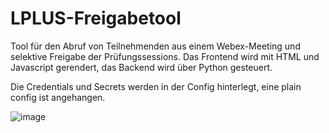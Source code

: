 # LPLUS-Freigabetool
Tool für den Abruf von Teilnehmenden aus einem Webex-Meeting und selektive Freigabe der Prüfungssessions.
Das Frontend wird mit HTML und Javascript gerendert, das Backend wird über Python gesteuert.

Die Credentials und Secrets werden in der Config hinterlegt, eine plain config ist angehangen.

![image](https://user-images.githubusercontent.com/100680594/195637414-6aa59df2-4920-4606-b624-c8948cc9f2e0.png)
